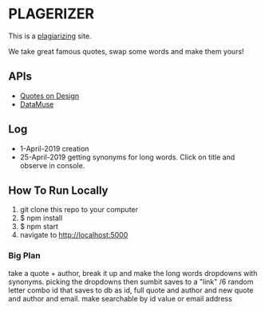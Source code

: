 # PLAGERIZER

This is a [plagiarizing](https://www.dictionary.com/browse/plagiarize) site.

We take great famous quotes, swap some words and make them yours!


## APIs

* [Quotes on Design](http://quotesondesign.com/wp-json/posts)
* [DataMuse](https://www.datamuse.com/api/)


## Log
* 1-April-2019 creation
* 25-April-2019 getting synonyms for long words.  Click on title and observe in console.

## How To Run Locally

1. git clone this repo to your computer
2. $ npm install
3. $ npm start
4. navigate to [http://localhost:5000](http://localhost:5000)


### Big Plan
take a quote + author, break it up and make the long words dropdowns with synonyms.  picking the dropdowns then sumbit saves to a "link" /6 random letter combo id that saves to db as id, full quote and author and new quote and author and email.  make searchable by id value or email address


<!-- theQuote = {
	
} -->